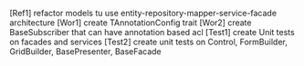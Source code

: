 [Ref1] refactor models tu use entity-repository-mapper-service-facade architecture
[Wor1] create TAnnotationConfig trait
[Wor2] create BaseSubscriber that can have annotation based acl
[Test1] create Unit tests on facades and services
[Test2] create unit tests on Control, FormBuilder, GridBuilder, BasePresenter, BaseFacade